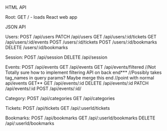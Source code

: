 HTML API

Root:
  GET / - loads React web app

JSON API

Users:
  POST /api/users
  PATCH /api/users
  GET /api/users/:id/tickets
  GET /api/users/:id/events
  POST /users/:id/tickets
  POST /users/:id/bookmarks
  DELETE /users/:id/bookmarks

Session:
  POST /api/session
  DELETE /api/session

Events:
  POST /api/events
  GET /api/events
  GET /api/events/filtered
    //Not Totally sure how to implement filtering API on back end***
    //Possibly takes tag_names in query params? Maybe merge this end
    //point with normal api/events GET**
  GET /api/events/:id
  DELETE /api/events/:id
  PATCH /api/events/:id
  POST /api/events/:id/


Category:
  POST /api/categories
  GET /api/categories

Tickets:
  POST /api/tickets
  GET /api/:userId/tickets

Bookmarks:
  POST /api/bookmarks
  GET /api/:userId/bookmarks
  DELETE /api/:userId/bookmarks

